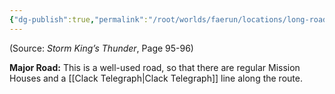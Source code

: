 ```yaml
---
{"dg-publish":true,"permalink":"/root/worlds/faerun/locations/long-road/"}
---
```



(Source: *Storm King’s Thunder*, Page 95-96)

**Major Road:** This is a well-used road, so that there are regular Mission Houses and a [[Clack Telegraph\|Clack Telegraph]] line along the route.
